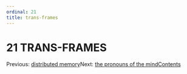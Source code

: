 ```yaml
---
ordinal: 21
title: trans-frames
---
```


# 21 TRANS-FRAMES 

<p>Previous: <a href="http://aurellem.org/minsky/som-20.9.html">distributed memory</a>Next: <a href="http://aurellem.org/minsky/som-21.1.html">the pronouns of the mind</a><a href="http://aurellem.org/minsky/index.html">Contents</a></p>